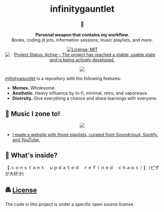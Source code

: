 <!-- heading -->

<h1 align="center">️infinitygauntlet</h1>

<!-- description -->

<h3 align="center">
  <span role="img" aria-label="Milky Way">🌌</span>
</h3>
<p align="center">
  <strong>Personal weapon that contains my workflow.</strong><br>
  Books, coding jit jots, information sessions, music playlists, and more.
</p>

<!-- badges -->

<p align="center">
    <a href="https://github.com/acfromspace/infinitygauntlet/blob/master/LICENSE">
        <img src="https://img.shields.io/github/license/mashape/apistatus.svg"
            alt="License: MIT"></a>
    <a href="https://www.repostatus.org/#active">
        <img src="https://www.repostatus.org/badges/latest/active.svg" alt="Project Status: Active – The project has reached a stable, usable state and is being actively developed." /></a>
</p>

<!-- features -->

<p align="center">
  <img src="https://user-images.githubusercontent.com/10361542/71680303-8f159500-2d3e-11ea-8367-fef5bfc3e484.gif">
</p>

[_infinitygauntlet_](https://acfromspace.gitbook.io/infinitygauntlet/) is a repository with the following features:

- **Memes.** Wholesome.
- **Aesthetic.** Heavy influence by lo-fi, minimal, retro, and vaporwave.
- **Diversity.** Give everything a chance and share learnings with everyone.

## <span role="img" aria-label="Musical Note">🎵</span> Music I zone to!

<p align="center">
  <img src="https://user-images.githubusercontent.com/10361542/71680323-9dfc4780-2d3e-11ea-9f24-94ad303d521c.gif">
</p>

- [I made a website with those playlists, curated from Soundcloud, Spotify, and YouTube.](https://mindstone.netlify.com/)

<!-- what's inside -->

## <span role="img" aria-label="Thinking Face">🤔</span> What's inside?

【﻿ ｃｏｎｓｔａｎｔ　ｕｐｄａｔｅｄ　ｒｅｆｉｎｅｄ　ｃｈａｏｓ！】 (ピザが大好き)

<!-- license -->

## <span role="img" aria-label="Oncoming Police Car">🚔</span> [License](https://github.com/acfromspace/infinitygauntlet/blob/master/LICENSE)

The code in this project is under a specific open source license.
